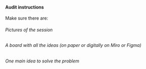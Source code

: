 #### Audit instructions

Make sure there are:

###### Pictures of the session
###### A board with all the ideas (on paper or digitally on Miro or Figma)
###### One main idea to solve the problem